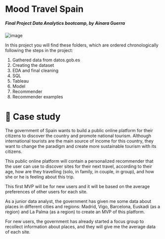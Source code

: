 # Mood Travel Spain
##### Final Project Data Analytics bootcamp, by Ainara Guerra


![image](https://github.com/ainaraguerraf/final-project-ironhack-data/assets/115892160/23e9362b-5bb0-4b94-be7e-45a8e91cb129)


In this project you will find these folders, which are ordered chronologically following the steps in the project:

1. Gathered data from datos.gob.es
2. Creating the dataset
3. EDA and final cleaning
4. SQL
5. Tableau
6. Model
7. Recommender
8. Recommender examples


# 📃 Case study

The government of Spain wants to build a public online platform for their citizens to discover the country and promote national tourism. Although international tourists are the main source of income for this country, they want to change the paradigm and create more sustainable tourism with its citizens.

This public online platform will contain a personalized recommender that the user can use to discover sites for their next travel, according to their age, how are they travelling (solo, in family, in couple, in group), and how she or he is feeling about this trip.

This first MVP will be for new users and it will be based on the average preferences of other users for each site.

As a junior data analyst, the government has given me some data about places in different cities and regions: Madrid, Vigo, Barcelona, Euskadi (as a region) and La Palma (as a region) to create an MVP of this platform.

For new users, the government has already started a focus group to recollect information about places, and they will give me the average data of each site.

